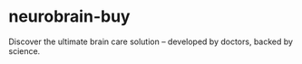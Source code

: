 # neurobrain-buy
Discover the ultimate brain care solution – developed by doctors, backed by science.
